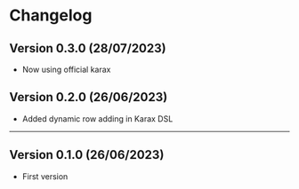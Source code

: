 # Changelog

## Version 0.3.0 (28/07/2023)

- Now using official karax

## Version 0.2.0 (26/06/2023)

- Added dynamic row adding in Karax DSL

---

## Version 0.1.0 (26/06/2023)

- First version
